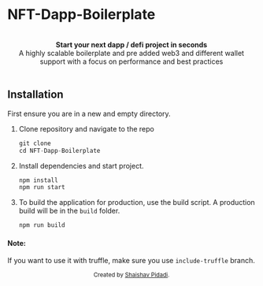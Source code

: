 # NFT-Dapp-Boilerplate

<br />

<div align="center"><strong>Start your next dapp / defi project in seconds</strong></div>
<div align="center">A highly scalable boilerplate and pre added web3 and different wallet support with a focus on performance and best practices</div>

<br />

## Installation

First ensure you are in a new and empty directory.

1. Clone repository and navigate to the repo

   ```js
   git clone
   cd NFT-Dapp-Boilerplate
   ```

2. Install dependencies and start project.

   ```javascript
   npm install
   npm run start
   ```

3. To build the application for production, use the build script. A production build will be in the `build` folder.
   ```javascript
   npm run build
   ```

#### Note:

If you want to use it with truffle, make sure you use `include-truffle` branch.

<div align="center">
  <sub>Created by <a href="https://github.com/Shaivpidadi">Shaishav Pidadi</a>.</sub>
</div>
